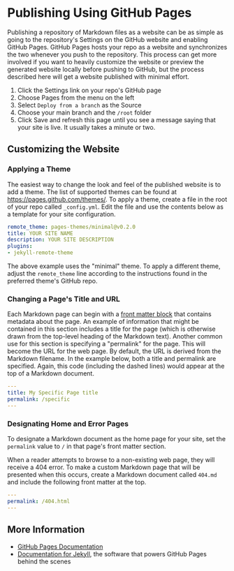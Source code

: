# Publishing Using GitHub Pages

Publishing a repository of Markdown files as a website can be as simple as going to the repository's Settings on the GitHub website and enabling GitHub Pages. GitHub Pages hosts your repo as a website and synchronizes the two whenever you push to the repository. This process can get more involved if you want to heavily customize the website or preview the generated website locally before pushing to GitHub, but the process described here will get a website published with minimal effort.

1. Click the Settings link on your repo's GitHub page
2. Choose Pages from the menu on the left
3. Select `Deploy from a branch` as the Source
4. Choose your main branch and the `/root` folder
5. Click Save and refresh this page until you see a message saying that your site is live. It usually takes a minute or two.

## Customizing the Website

### Applying a Theme

The easiest way to change the look and feel of the published website is to add a theme. The list of supported themes can be found at <https://pages.github.com/themes/>. To apply a theme, create a file in the root of your repo called `_config.yml`. Edit the file and use the contents below as a template for your site configuration.

```yaml
remote_theme: pages-themes/minimal@v0.2.0
title: YOUR SITE NAME
description: YOUR SITE DESCRIPTION
plugins:
- jekyll-remote-theme
```

The above example uses the "minimal" theme. To apply a different theme, adjust the `remote_theme` line according to the instructions found in the preferred theme's GitHub repo.

### Changing a Page's Title and URL

Each Markdown page can begin with a [front matter block](https://jekyllrb.com/docs/front-matter/) that contains metadata about the page. An example of information that might be contained in this section includes a title for the page (which is otherwise drawn from the top-level heading of the Markdown text). Another common use for this section is specifying a "permalink" for the page. This will become the URL for the web page. By default, the URL is derived from the Markdown filename. In the example below, both a title and permalink are specified. Again, this code (including the dashed lines) would appear at the top of a Markdown document.

```yaml
---
title: My Specific Page title
permalink: /specific
---
```

### Designating Home and Error Pages

To designate a Markdown document as the home page for your site, set the `permalink` value to `/` in that page's front matter section.

When a reader attempts to browse to a non-existing web page, they will receive a 404 error. To make a custom Markdown page that will be presented when this occurs, create a Markdown document called `404.md` and include the following front matter at the top.

```yaml
---
permalink: /404.html
---
```

## More Information

* [GitHub Pages Documentation](https://docs.github.com/en/pages)
* [Documentation for Jekyll](https://jekyllrb.com/docs/github-pages/), the software that powers GitHub Pages behind the scenes
